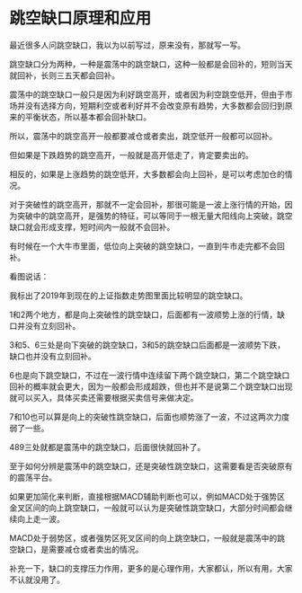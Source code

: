 # 跳空缺口原理和应用
[url]: (https://t.zsxq.com/BEAUzji)

最近很多人问跳空缺口，我以为以前写过，原来没有，那就写一写。

跳空缺口分为两种，一种是震荡中的跳空缺口，这种一般都是会回补的，短则当天就回补，长则三五天都会回补。

震荡中的跳空缺口一般只是因为利好跳空高开，或者因为利空跳空低开，但由于市场并没有选择方向，短期利空或者利好并不会改变原有趋势，大多数都会回归到原来的平衡状态，所以基本都会回补缺口。

所以，震荡中的跳空高开一般都要减仓或者卖出，跳空低开一般都可以回补。

但如果是下跌趋势的跳空高开，一般就是高开低走了，肯定要卖出的。

相反的，如果是上涨趋势的跳空低开，大多数都会向上回补，是可以考虑加仓的情况。

对于突破性的跳空高开，那就不一定会回补，那很可能是一波上涨行情的开始，因为突破中的跳空高开，是强势的特征，可以等同于一根无量大阳线向上突破，跳空缺口就会形成支撑，短时间内一般就不会回补。

有时候在一个大牛市里面，低位向上突破的跳空缺口，一直到牛市走完都不会回补。

看图说话：

我标出了2019年到现在的上证指数走势图里面比较明显的跳空缺口。

1和2两个地方，都是向上突破性的跳空缺口，后面都有一波顺势上涨的行情，缺口并没有立刻回补。

3和5、6三处是向下突破的跳空缺口，3和5的跳空缺口后面都是一波顺势下跌，缺口也并没有立刻回补。

6也是向下跳空缺口，不过在一波行情中连续留下两个跳空缺口，第二个跳空缺口回补的概率就会更大，因为一般都会形成超跌，但也并不是说第二个跳空缺口出现就可以买入，具体买卖还需要根据买卖信号来做决定。

7和10也可以算是向上的突破性跳空缺口，后面也顺势涨了一波，不过这两次力度弱了一些。

489三处就都是震荡中的跳空缺口，后面很快就回补了。

至于如何分辨是震荡中的跳空缺口，还是突破性跳空缺口，这需要看是否突破原有的震荡平台。

如果更加简化来判断，直接根据MACD辅助判断也可以，例如MACD处于强势区金叉区间的向上跳空缺口，一般就可以认为是突破性跳空缺口，大部分时间都会继续向上走一波。

MACD处于弱势区，或者强势区死叉区间的向上跳空缺口，一般就是震荡中的跳空缺口，是需要减仓或者卖出的情况。

补充一下，缺口的支撑压力作用，更多的是心理作用，大家都认，所以有用，大家不认就没用了。